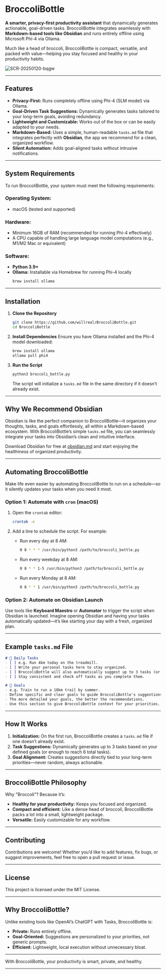# BroccoliBottle

**A smarter, privacy-first productivity assistant** that dynamically generates actionable, goal-driven tasks. BroccoliBottle integrates seamlessly with **Markdown-based tools like Obsidian** and runs entirely offline using Microsoft Phi-4 via Ollama.

Much like a head of broccoli, BroccoliBottle is compact, versatile, and packed with value—helping you stay focused and healthy in your productivity habits.

![SCR-20250120-bqgw](https://github.com/user-attachments/assets/11cfb049-9d49-4d02-b051-5ee3294fb739)

---

## Features

- **Privacy-First:** Runs completely offline using Phi-4 (SLM model) via Ollama.
- **Goal-Driven Task Suggestions:** Dynamically generates tasks tailored to your long-term goals, avoiding redundancy.
- **Lightweight and Customizable:** Works out of the box or can be easily adapted to your needs.
- **Markdown-Based:** Uses a simple, human-readable `tasks.md` file that integrates perfectly with **Obsidian**, the app we recommend for a clean, organized workflow.
- **Silent Automation:** Adds goal-aligned tasks without intrusive notifications.

---

## System Requirements

To run BroccoliBottle, your system must meet the following requirements:

### Operating System:
- macOS (tested and supported)

### Hardware:
- Minimum 16GB of RAM (recommended for running Phi-4 effectively)
- A CPU capable of handling large language model computations (e.g., M1/M2 Mac or equivalent)

### Software:
- **Python 3.9+**
- **Ollama:** Installable via Homebrew for running Phi-4 locally
  ```bash
  brew install ollama
  ```

---

## Installation

1. **Clone the Repository**
   ```bash
   git clone https://github.com/willreal/BroccoliBottle.git
   cd BroccoliBottle
   ```

2. **Install Dependencies**
   Ensure you have Ollama installed and the Phi-4 model downloaded:
   ```bash
   brew install ollama
   ollama pull phi4
   ```

3. **Run the Script**
   ```bash
   python3 broccoli_bottle.py
   ```

   The script will initialize a `tasks.md` file in the same directory if it doesn’t already exist.

---

## Why We Recommend Obsidian

Obsidian is like the perfect companion to BroccoliBottle—it organizes your thoughts, tasks, and goals effortlessly, all within a Markdown-based ecosystem. With BroccoliBottle’s simple `tasks.md` file, you can seamlessly integrate your tasks into Obsidian’s clean and intuitive interface.

Download Obsidian for free at [obsidian.md](https://obsidian.md) and start enjoying the healthiness of organized productivity.

---

## Automating BroccoliBottle

Make life even easier by automating BroccoliBottle to run on a schedule—so it silently updates your tasks when you need it most.

### Option 1: Automate with `cron` (macOS)

1. Open the `crontab` editor:
   ```bash
   crontab -e
   ```

2. Add a line to schedule the script. For example:
   - Run every day at 8 AM:
     ```bash
     0 8 * * * /usr/bin/python3 /path/to/broccoli_bottle.py
     ```
   - Run every weekday at 8 AM:
     ```bash
     0 8 * * 1-5 /usr/bin/python3 /path/to/broccoli_bottle.py
     ```
   - Run every Monday at 8 AM:
     ```bash
     0 8 * * 1 /usr/bin/python3 /path/to/broccoli_bottle.py
     ```

### Option 2: Automate on Obsidian Launch
Use tools like **Keyboard Maestro** or **Automator** to trigger the script when Obsidian is launched. Imagine opening Obsidian and having your tasks automatically updated—it’s like starting your day with a fresh, organized plan.

---

## Example `tasks.md` File

```markdown
# 📅 Daily Tasks
- [ ] e.g. Run 4km today on the treadmill.
- [ ] Write your personal tasks here to stay organized.
- [ ] BroccoliBottle will also automatically suggest up to 3 tasks (or enough to reach 6 total).
- [ ] Stay consistent and check off tasks as you complete them.

# 🎯 Goals
- e.g. Train to run a 10km trail by summer.
- Define specific and clear goals to guide BroccoliBottle's suggestions.
- The more detailed your goals, the better the recommendations.
- Use this section to give BroccoliBottle context for your priorities.
```

---

## How It Works

1. **Initialization:** On the first run, BroccoliBottle creates a `tasks.md` file if one doesn’t already exist.
2. **Task Suggestions:** Dynamically generates up to 3 tasks based on your defined goals (or enough to reach 6 total tasks).
3. **Goal Alignment:** Creates suggestions directly tied to your long-term priorities—never random, always actionable.

---

## BroccoliBottle Philosophy

Why "Broccoli"? Because it’s:
- **Healthy for your productivity:** Keeps you focused and organized.
- **Compact and efficient:** Like a dense head of broccoli, BroccoliBottle packs a lot into a small, lightweight package.
- **Versatile:** Easily customizable for any workflow.

---

## Contributing

Contributions are welcome! Whether you’d like to add features, fix bugs, or suggest improvements, feel free to open a pull request or issue.

---

## License

This project is licensed under the MIT License.

---

## Why BroccoliBottle?

Unlike existing tools like OpenAI’s ChatGPT with Tasks, BroccoliBottle is:
- **Private:** Runs entirely offline.
- **Goal-Oriented:** Suggestions are personalized to your priorities, not generic prompts.
- **Efficient:** Lightweight, local execution without unnecessary bloat.

---

With BroccoliBottle, your productivity is smart, private, and healthy.

---
